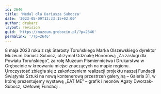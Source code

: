 ```yaml
---
id: 2646
title: 'Medal dla Dariusza Subocza'
date: '2023-05-09T12:33:15+02:00'
author: drukarz
layout: revision
guid: 'https://muzeum.grebocin.pl/?p=2646'
permalink: '/?p=2646'
---
```


<div class="" dir="auto"><div class="x1iorvi4 x1pi30zi x1l90r2v x1swvt13" data-ad-comet-preview="message" data-ad-preview="message" id=":r61:"><div class="x78zum5 xdt5ytf xz62fqu x16ldp7u"><div class="xu06os2 x1ok221b"><div class="xdj266r x11i5rnm xat24cr x1mh8g0r x1vvkbs x126k92a"><div dir="auto">8 maja 2023 roku z rąk <span class="xt0psk2">Starosty Toruńskiego Marka Olszewskiego</span> dyrektor Muzeum Dariusz Subocz, otrzymał Odznakę Honorową „Za zasługi dla Powiatu Toruńskiego”, za rolę <span class="xt0psk2">Muzeum Piśmiennictwa i Drukarstwa w Grębocinie</span> w kreowaniu miejsc znaczących na mapie regionu.</div><div dir="auto"></div></div><div class="x11i5rnm xat24cr x1mh8g0r x1vvkbs xtlvy1s x126k92a"><div dir="auto">Uroczystość zbiegła się z zakończeniem realizacji projektu naszej Fundacji Świątynia Sztuki na nową kontenerową przestrzeń galeryjną – Galeria 31, w której prezentujemy wystawę „EAT ME” – grafik i neonów Agaty Dworzak-Subocz, szefowej Fundacji.</div></div></div></div></div></div>
